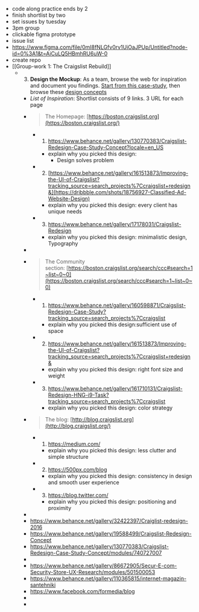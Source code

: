 - code along practice ends by 2
- finish shortlist by two
- set issues by tuesday
- 3pm group
- clickable figma prototype
- issue list
- https://www.figma.com/file/0mI8fNLGfv0rv1UiOaJPUp/Untitled?node-id=0%3A1&t=AiCuLQ5HBmhRU6uW-0
- create repo
- [[Group-work 1: The Craigslist Rebuild]]
	- 3. **Design the Mockup**: As a team, browse the web for inspiration and document you findings. [Start from this case-study](https://www.behance.net/gallery/130770383/Craigslist-Redesign-Case-Study-Concept?locale=en_US), then browse these [design concepts](https://dribbble.com/tags/craigslist)
		- *List of Inspiration*: Shortlist consists of 9 links. 3 URL for each page
		- >The Homepage: [https://boston.craigslist.org](https://boston.craigslist.org/)
			- 1. https://www.behance.net/gallery/130770383/Craigslist-Redesign-Case-Study-Concept?locale=en_US
				- explain why you picked this design:
					- Design solves problem
			- 2. [https://www.behance.net/gallery/161513873/Improving-the-UI-of-Craigslist?tracking_source=search_projects%7Ccraigslist+redesign&](https://dribbble.com/shots/18756927-Classified-Ad-Website-Design)
				- explain why you picked this design: every client has unique needs
			- 3. https://www.behance.net/gallery/17178031/Craigslist-Redesign
				- explain why you picked this design: minimalistic design, Typography
		-
		- >The Community section: [https://boston.craigslist.org/search/ccc#search=1~list~0~0](https://boston.craigslist.org/search/ccc#search=1~list~0~0)
			- 1. https://www.behance.net/gallery/160598871/Craigslist-Redesign-Case-Study?tracking_source=search_projects%7Ccraigslist
				- explain why you picked this design:sufficient use of space
			- 2. https://www.behance.net/gallery/161513873/Improving-the-UI-of-Craigslist?tracking_source=search_projects%7Ccraigslist+redesign&
				- explain why you picked this design: right font size and weight
			- 3. https://www.behance.net/gallery/161710131/Craigslist-Redesign-HNG-i9-Task?tracking_source=search_projects%7Ccraigslist
				- explain why you picked this design: color strategy
		- >The blog: [http://blog.craigslist.org](http://blog.craigslist.org/)
			- 1. https://medium.com/
				- explain why you picked this design: less clutter and simple structure
			- 2. https://500px.com/blog
				- explain why you picked this design: consistency in design and smooth user experience
			- 3. https://blog.twitter.com/
				- explain why you picked this design: positioning and proximity
		-
		- https://www.behance.net/gallery/32422397/Craiglist-redesign-2016
		- https://www.behance.net/gallery/19588499/Craigslist-Redesign-Concept
		- https://www.behance.net/gallery/130770383/Craigslist-Redesign-Case-Study-Concept/modules/740727007
		-
		- https://www.behance.net/gallery/86672905/Secur-E-com-Security-Store-UX-Research/modules/501500053
		- https://www.behance.net/gallery/110365815/internet-magazin-santehniki
		- https://www.facebook.com/formedia/blog
		-
		-